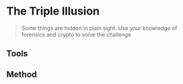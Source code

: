 # The Triple Illusion
> Some things are hidden in plain sight. Use your knowledge of forensics and crypto to solve the challenge

## Tools

## Method
